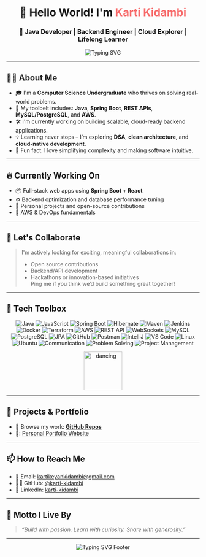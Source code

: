 <h1 align="center">👋 Hello World! I'm <span style="color:#f76c6c">Karti Kidambi</span></h1>
<h3 align="center">🚀 Java Developer | Backend Engineer | Cloud Explorer | Lifelong Learner</h3>

<p align="center">
  <img src="https://readme-typing-svg.demolab.com?font=Fira+Code&size=22&pause=1000&color=F76C6C&center=true&vCenter=true&multiline=true&width=600&height=100&lines=Java+%7C+Spring+Boot+%7C+Web+Development;Passionate+about+Clean+Code+%26+Architecture;Exploring+Cloud%2C+DevOps%2C+and+Microservices;Always+Learning+Something+New!" alt="Typing SVG" />
</p>

---

## 👨‍💻 About Me

- 🎓 I'm a **Computer Science Undergraduate** who thrives on solving real-world problems.
- 🔧 My toolbelt includes: **Java**, **Spring Boot**, **REST APIs**, **MySQL/PostgreSQL**, and **AWS**.
- 🛠️ I'm currently working on building scalable, cloud-ready backend applications.
- 💡 Learning never stops – I’m exploring **DSA**, **clean architecture**, and **cloud-native development**.
- 💬 Fun fact: I love simplifying complexity and making software intuitive.

---

## 🔥 Currently Working On

- 📦 Full-stack web apps using **Spring Boot + React**
- ⚙️ Backend optimization and database performance tuning
- 🧪 Personal projects and open-source contributions
- 🌱 AWS & DevOps fundamentals

---

## 🤝 Let's Collaborate

> I'm actively looking for exciting, meaningful collaborations in:
> - Open source contributions  
> - Backend/API development  
> - Hackathons or innovation-based initiatives  
> Ping me if you think we’d build something great together!

---

## 🧰 Tech Toolbox

<p align="center">
  <img src="https://img.shields.io/badge/-Java-000?logo=java&style=flat-square" alt="Java" />
  <img src="https://img.shields.io/badge/-JavaScript-000?logo=javascript&style=flat-square" alt="JavaScript" />
  <img src="https://img.shields.io/badge/-SpringBoot-000?logo=springboot&style=flat-square" alt="Spring Boot" />
  <img src="https://img.shields.io/badge/-Hibernate-000?logo=hibernate&style=flat-square" alt="Hibernate" />
  <img src="https://img.shields.io/badge/-Maven-000?logo=apachemaven&style=flat-square" alt="Maven" />
  <img src="https://img.shields.io/badge/-Jenkins-000?logo=jenkins&style=flat-square" alt="Jenkins" />
  <img src="https://img.shields.io/badge/-Docker-000?logo=docker&style=flat-square" alt="Docker" />
  <img src="https://img.shields.io/badge/-Terraform-000?logo=terraform&style=flat-square" alt="Terraform" />
  <img src="https://img.shields.io/badge/-AWS-000?logo=amazonaws&style=flat-square" alt="AWS" />
  <img src="https://img.shields.io/badge/-REST%20API-000?logo=protocols.io&style=flat-square" alt="REST API" />
  <img src="https://img.shields.io/badge/-WebSockets-000?logo=websocket&style=flat-square" alt="WebSockets" />
  <img src="https://img.shields.io/badge/-MySQL-000?logo=mysql&style=flat-square" alt="MySQL" />
  <img src="https://img.shields.io/badge/-PostgreSQL-000?logo=postgresql&style=flat-square" alt="PostgreSQL" />
  <img src="https://img.shields.io/badge/-JPA-000?logo=hibernate&style=flat-square" alt="JPA" />
  <img src="https://img.shields.io/badge/-GitHub-000?logo=github&style=flat-square" alt="GitHub" />
  <img src="https://img.shields.io/badge/-Postman-000?logo=postman&style=flat-square" alt="Postman" />
  <img src="https://img.shields.io/badge/-IntelliJ-000?logo=intellijidea&style=flat-square" alt="IntelliJ" />
  <img src="https://img.shields.io/badge/-VS%20Code-000?logo=visualstudiocode&style=flat-square" alt="VS Code" />
  <img src="https://img.shields.io/badge/-Linux-000?logo=linux&style=flat-square" alt="Linux" />
  <img src="https://img.shields.io/badge/-Ubuntu-000?logo=ubuntu&style=flat-square" alt="Ubuntu" />
  <img src="https://img.shields.io/badge/-Communication-000?style=flat-square" alt="Communication" />
  <img src="https://img.shields.io/badge/-Problem%20Solving-000?style=flat-square" alt="Problem Solving" />
  <img src="https://img.shields.io/badge/-Project%20Management-000?style=flat-square" alt="Project Management" />
</p>

<p align="center">
  <img src="https://media.giphy.com/media/l0MYr2ALF5ezpBYAo/giphy.gif" width="100" alt="dancing" />
</p>


---

## 💼 Projects & Portfolio

- 🔗 Browse my work: [**GitHub Repos**](https://github.com/karti-kidambi)
- 💼: [Personal Portfolio Website](https://personal-portfolio-mu-wine-84.vercel.app/)

---

## 📫 How to Reach Me

- 📧 Email: kartikeyankidambi@gmail.com  
- 🧑‍💻 GitHub: [@karti-kidambi](https://github.com/karti-kidambi)  
- 🔗 LinkedIn: [karti-kidambi](https://www.linkedin.com/in/karti-kidambi)

---

## 🧠 Motto I Live By

> *“Build with passion. Learn with curiosity. Share with generosity.”*

---

<p align="center">
  <img src="https://readme-typing-svg.demolab.com?font=Fira+Code&size=20&pause=1000&color=F76C6C&center=true&vCenter=true&multiline=true&width=500&lines=Thanks+for+visiting+my+profile!;Let's+code+something+great+together+💻" alt="Typing SVG Footer" />
</p>
